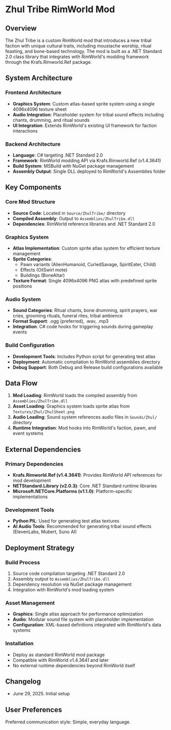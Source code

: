 # Zhul Tribe RimWorld Mod

## Overview

The Zhul Tribe is a custom RimWorld mod that introduces a new tribal faction with unique cultural traits, including moustache worship, ritual feasting, and bone-based technology. The mod is built as a .NET Standard 2.0 class library that integrates with RimWorld's modding framework through the Krafs.Rimworld.Ref package.

## System Architecture

### Frontend Architecture
- **Graphics System**: Custom atlas-based sprite system using a single 4096x4096 texture sheet
- **Audio Integration**: Placeholder system for tribal sound effects including chants, drumming, and ritual sounds
- **UI Integration**: Extends RimWorld's existing UI framework for faction interactions

### Backend Architecture
- **Language**: C# targeting .NET Standard 2.0
- **Framework**: RimWorld modding API via Krafs.Rimworld.Ref (v1.4.3641)
- **Build System**: MSBuild with NuGet package management
- **Assembly Output**: Single DLL deployed to RimWorld's Assemblies folder

## Key Components

### Core Mod Structure
- **Source Code**: Located in `Source/ZhulTribe/` directory
- **Compiled Assembly**: Output to `Assemblies/ZhulTribe.dll`
- **Dependencies**: RimWorld reference libraries and .NET Standard 2.0

### Graphics System
- **Atlas Implementation**: Custom sprite atlas system for efficient texture management
- **Sprite Categories**: 
  - Pawn variants (AlienHumanoid, CurledSavage, SpiritEater, Child)
  - Effects (OilSwirl mote)
  - Buildings (BoneAltar)
- **Texture Format**: Single 4096x4096 PNG atlas with predefined sprite positions

### Audio System
- **Sound Categories**: Ritual chants, bone drumming, spirit prayers, war cries, grooming rituals, funeral rites, tribal ambience
- **Format Support**: .ogg (preferred), .wav, .mp3
- **Integration**: C# code hooks for triggering sounds during gameplay events

### Build Configuration
- **Development Tools**: Includes Python script for generating test atlas
- **Deployment**: Automatic compilation to RimWorld assemblies directory
- **Debug Support**: Both Debug and Release build configurations available

## Data Flow

1. **Mod Loading**: RimWorld loads the compiled assembly from `Assemblies/ZhulTribe.dll`
2. **Asset Loading**: Graphics system loads sprite atlas from `Textures/Zhul/ZhulSheet.png`
3. **Audio Loading**: Sound system references audio files in `Sounds/Zhul/` directory
4. **Runtime Integration**: Mod hooks into RimWorld's faction, pawn, and event systems

## External Dependencies

### Primary Dependencies
- **Krafs.Rimworld.Ref (v1.4.3641)**: Provides RimWorld API references for mod development
- **NETStandard.Library (v2.0.3)**: Core .NET Standard runtime libraries
- **Microsoft.NETCore.Platforms (v1.1.0)**: Platform-specific implementations

### Development Tools
- **Python PIL**: Used for generating test atlas textures
- **AI Audio Tools**: Recommended for generating tribal sound effects (ElevenLabs, Mubert, Suno AI)

## Deployment Strategy

### Build Process
1. Source code compilation targeting .NET Standard 2.0
2. Assembly output to `Assemblies/ZhulTribe.dll`
3. Dependency resolution via NuGet package management
4. Integration with RimWorld's mod loading system

### Asset Management
- **Graphics**: Single atlas approach for performance optimization
- **Audio**: Modular sound file system with placeholder implementation
- **Configuration**: XML-based definitions integrated with RimWorld's data systems

### Installation
- Deploy as standard RimWorld mod package
- Compatible with RimWorld v1.4.3641 and later
- No external runtime dependencies beyond RimWorld itself

## Changelog

- June 29, 2025. Initial setup

## User Preferences

Preferred communication style: Simple, everyday language.